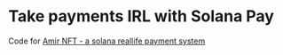 # Take payments IRL with Solana Pay

Code for [Amir NFT - a solana reallife payment system](pointer.gg/tutorials/solana-pay-irl-payments)
